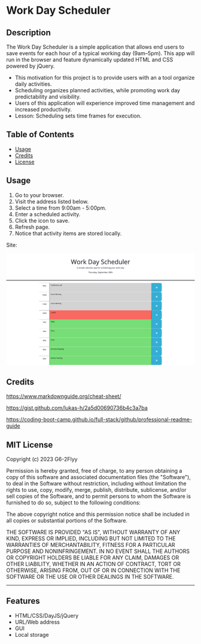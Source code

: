 # Work Day Scheduler

## Description

The Work Day Scheduler is a simple application that allows end users to save events for each hour of a typical working day (9am–5pm). This app will run in the browser and feature dynamically updated HTML and CSS powered by jQuery.

- This motivation for this project is to provide users with an a tool organize daily activities.
- Scheduling organizes planned activities, while promoting work day predictability and visibility.
- Users of this application will experience improved time management and increased productivity.
- Lesson: Scheduling sets time frames for execution.

## Table of Contents

- [Usage](#usage)
- [Credits](#credits)
- [License](#license)

## Usage

1. Go to your browser.
2. Visit the address listed below.
3. Select a time from 9:00am - 5:00pm.
4. Enter a scheduled activity.
5. Click the icon to save.
6. Refresh page.
7. Notice that activity items are stored locally.

Site: 

![alt text](./images/work_day_scheduler.png)

## Credits

https://www.markdownguide.org/cheat-sheet/

https://gist.github.com/lukas-h/2a5d00690736b4c3a7ba

https://coding-boot-camp.github.io/full-stack/github/professional-readme-guide

## MIT License

Copyright (c) 2023 G6-2Flyy

Permission is hereby granted, free of charge, to any person obtaining a copy of this software and associated documentation files (the "Software"), to deal in the Software without restriction, including without limitation the rights to use, copy, modify, merge, publish, distribute, sublicense, and/or sell copies of the Software, and to permit persons to whom the Software is furnished to do so, subject to the following conditions:

The above copyright notice and this permission notice shall be included in all copies or substantial portions of the Software.

THE SOFTWARE IS PROVIDED "AS IS", WITHOUT WARRANTY OF ANY KIND, EXPRESS OR IMPLIED, INCLUDING BUT NOT LIMITED TO THE WARRANTIES OF MERCHANTABILITY, FITNESS FOR A PARTICULAR PURPOSE AND NONINFRINGEMENT. IN NO EVENT SHALL THE AUTHORS OR COPYRIGHT HOLDERS BE LIABLE FOR ANY CLAIM, DAMAGES OR OTHER LIABILITY, WHETHER IN AN ACTION OF CONTRACT, TORT OR OTHERWISE, ARISING FROM, OUT OF OR IN CONNECTION WITH THE SOFTWARE OR THE USE OR OTHER DEALINGS IN THE SOFTWARE.

---

## Features

- HTML/CSS/DayJS/jQuery
- URL/Web address
- GUI
- Local storage

